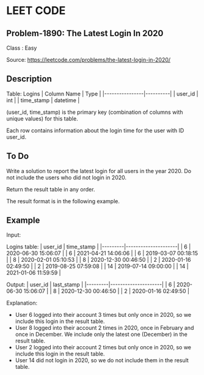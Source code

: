 # LEET CODE
## Problem-1890: The Latest Login In 2020
Class : Easy

Source: https://leetcode.com/problems/the-latest-login-in-2020/

## Description
Table: Logins
| Column Name    | Type     |
|----------------|----------|
| user_id        | int      |
| time_stamp     | datetime |

(user_id, time_stamp) is the primary key (combination of columns with unique values) for this table.

Each row contains information about the login time for the user with ID user_id.

## To Do
Write a solution to report the latest login for all users in the year 2020. Do not include the users who did not login in 2020.

Return the result table in any order.

The result format is in the following example.

## Example

Input: 

Logins table:
| user_id | time_stamp          |
|---------|---------------------|
| 6       | 2020-06-30 15:06:07 |
| 6       | 2021-04-21 14:06:06 |
| 6       | 2019-03-07 00:18:15 |
| 8       | 2020-02-01 05:10:53 |
| 8       | 2020-12-30 00:46:50 |
| 2       | 2020-01-16 02:49:50 |
| 2       | 2019-08-25 07:59:08 |
| 14      | 2019-07-14 09:00:00 |
| 14      | 2021-01-06 11:59:59 |

Output: 
| user_id | last_stamp          |
|---------|---------------------|
| 6       | 2020-06-30 15:06:07 |
| 8       | 2020-12-30 00:46:50 |
| 2       | 2020-01-16 02:49:50 |

Explanation: 
- User 6 logged into their account 3 times but only once in 2020, so we include this login in the result table.
- User 8 logged into their account 2 times in 2020, once in February and once in December. We include only the latest one (December) in the result table.
- User 2 logged into their account 2 times but only once in 2020, so we include this login in the result table.
- User 14 did not login in 2020, so we do not include them in the result table.

